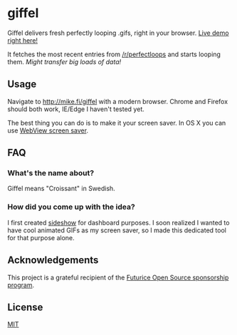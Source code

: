 # giffel

Giffel delivers fresh perfectly looping .gifs, right in your browser. [Live demo right here!](http://mike.fi/giffel)

It fetches the most recent entries from [/r/perfectloops](https://www.reddit.com/r/perfectloops) and starts looping them. *Might transfer big loads of data!*

## Usage

Navigate to http://mike.fi/giffel with a modern browser. Chrome and Firefox should both work, IE/Edge I haven't tested yet.

The best thing you can do is to make it your screen saver. In OS X you can use [WebView screen saver](https://github.com/liquidx/webviewscreensaver).

## FAQ

### What's the name about?

Giffel means "Croissant" in Swedish.

### How did you come up with the idea?

I first created [sideshow](https://github.com/mieky/sideshow) for dashboard purposes. I soon realized I wanted to have cool animated GIFs as my screen saver, so I made this dedicated tool for that purpose alone.

## Acknowledgements

This project is a grateful recipient of the [Futurice Open Source sponsorship program](http://futurice.com/blog/sponsoring-free-time-open-source-activities).

## License

[MIT](https://github.com/mieky/sideshow/blob/master/LICENSE)
